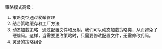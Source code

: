 策略模式高级：
1. 策略类型通过枚举管理
2. 结合策略缓存和工厂方法
3. 动态加载策略：通过配置文件和反射，我们可以动态加载策略类，从而避免了硬编码。这样，当需要更改策略时，只需要修改配置文件，无需修改代码。
4. 灵活的策略组合